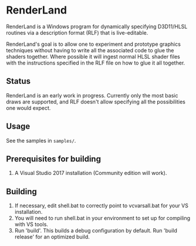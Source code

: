 # RenderLand

RenderLand is a Windows program for dynamically specifying D3D11/HLSL routines via a description format (RLF) that is live-editable. 

RenderLand's goal is to allow one to experiment and prototype graphics techniques without having to write all the associated code to glue the shaders together. Where possible it will ingest normal HLSL shader files with the instructions specified in the RLF file on how to glue it all together. 

## Status
RenderLand is an early work in progress. Currently only the most basic draws are supported, and RLF doesn't allow specifying all the possibilities one would expect. 

## Usage
See the samples in `samples/`.

## Prerequisites for building
1. A Visual Studio 2017 installation (Community edition will work).

## Building
1. If necessary, edit shell.bat to correctly point to vcvarsall.bat for your VS installation.
2. You will need to run shell.bat in your environment to set up for compiling with VS tools.
3. Run 'build'. This builds a debug configuration by default. Run 'build release' for an optimized build. 
